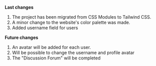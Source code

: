 **Last changes**
1. The project has been migrated from CSS Modules to Tailwind CSS.
2. A minor change to the website's color palette was made.
3. Added username field for users

**Future changes**
1. An avatar will be added for each user.
2. Will be possible to change the username and profile avatar
3. The "Discussion Forum" will be completed